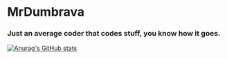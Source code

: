 # MrDumbrava
### Just an average coder that codes stuff, you know how it goes.

[![Anurag's GitHub stats](https://github-readme-stats.vercel.app/api?username=9xbt)](https://github.com/anuraghazra/github-readme-stats)
